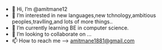 - 👋 Hi, I’m @amitmane12
- 👀 I’m interested in new languages,new tchnology,ambitious peoples,travlling,and lots of more things..
- 🌱 I’m currently learning BE in computer science. 
- 💞️ I’m looking to collaborate on ...
- 📫 How to reach me --> amitmane1881@gmail.com

<!---
amitmane12/amitmane12 is a ✨ special ✨ repository because its `README.md` (this file) appears on your GitHub profile.
You can click the Preview link to take a look at your changes.
--->
